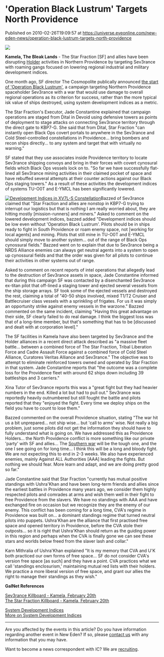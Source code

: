 # 'Operation Black Lustrum' Targets North Providence
Published on 2010-02-26T19:09:57 at https://universe.eveonline.com/new-eden-news/operation-black-lustrum-targets-north-providence

![](http://www.eve-ic.net/media/assets/icarticlebanner.png)  
  
 **Kamela, The Bleak Lands** \- The Star Fraction [SF] and allies have been disrupting [Holder](http://www.eve-ic.net/media/igbd/igbd.php?article=3674) activities in Northern Providence by targeting Sev3rance with roaming gangs focused on lowering regional industrial and military development indices.  
  
One month ago, SF director The Cosmopolite publically announced [the start of 'Operation Black Lustrum'](http://www.eveonline.com/ingameboard.asp?a=topic&threadID=1257189), a campaign targeting Northern Providence spaceholder Sev3rance with a war that would use damage to overall regional operations as its criterion for success, rather than the more typical isk value of ships destroyed, using system development indices as a metric.  
  
The Star Fraction's Executor, Jade Constantine explained that campaign operations are staged from Dital in Devoid using defensive towers as points of deployment to stage attacks on connecting Sev3rance territory through the direct gate to KBP7-G. She said that from Dital, Star Fraction "can instantly open Black Ops covert portals to anywhere in the Sev3rance and Cold Steel-controlled constellations in Providence... bring bombers and recon ships directly... to any system and target that with virtually no warning."  
  
SF stated that they use associates inside Providence territory to locate Sev3rance shipping convoys and bring in their forces with covert cynosural fields which Black Ops vessels lock on to. "So far we have successfully flat-lined all Sev3rance mining activities in their claimed pocket of space and have rebuffed several attempts at their counter actions against our Black Ops staging towers." As a result of these activities the development indices of systems TU-O0T and E-YMCL has been significantly lowered.  
  
[![Development Indices in XV7L-S Constellation](http://www.eve-ic.net/media/articles/3718/indicesthumb.png)](http://www.eve-ic.net/media/igbd/igbd.php?faction=ic&url=http%3A%2F%2Fwww.eve-ic.net%2Fmedia%2Farticles%2F3718%2Findices.png)Bazzed of Sev3rance claimed that "Star Fraction and allies are nonstop in KBP7-G trying to interrupt our logistics but that is nothing I am really worried about, they are hitting mostly [mission-runners] and miners." Asked to comment on the lowered development indices, bazzed added "Development indices should be low even without 'Operation Black Lustrum'. Pilots should be in ships ready to fight in South Providence or roam enemy space, not [working for local agents] and mining. Pilots that still mine in TU-O0T and E-YMCL should simply move to another system... out of the range of Black Ops cynossural fields." Bazzed went on to explain that due to Sev3rance being a NRDS Alliance enemies can always get neutral agents into a system to open up cynossural fields and that the order was given for all pilots to continue their activities in other systems out of range.  
  
Asked to comment on recent reports of intel operations that allegedly lead to the destruction of Sev3rance assets in space, Jade Constantine informed that during this campaign SF was contacted by a disenchanted Sev3rance ex-titan pilot that off-lined a staging tower and ejected several vessels from the ship storage arrays. SF took some of the ejected vessels and destroyed the rest, claiming a total of "40-50 ships involved, mixed T1/T2 Cruiser and Battlecruiser class vessels with a sprinkling of frigates. For us it was simply an opportunity strike against enemy vessels in the warzone." Bazzed commented on the same incident, claiming "Having this great advantage on their side, SF clearly failed to do real damage. I think the biggest loss was that of a long-time member, but that's something that has to be [discussed and dealt with at corporation level]."  
  
The SF facilities in Kamela have also been targeted by Sev3rance and the Holder alliances in a recent direct attack described as "a massive fleet battle... between a combined force of The Star Fraction, Tribal Liberation Force and Cadre Assault Force against a combined force of Cold Steel Alliance, Curatores Veritas Alliance and Sev3rance." The objective was to attempt to eliminate reinforced towers owned and operated by Star Fraction in that system. Jade Constantine reports that "the outcome was a complete loss for the Providence fleet with around 62 ships down including 39 battleships and 3 carriers."  
  
Xina Tutor of Sev3rance reports this was a "great fight but they had heavier numbers in the end. Killed a lot but had to pull out." Sev3rance was reportedly heavily outnumbered but still fought the battle and pilots reported that they "enjoyed the fight. Every time we deploy ships on the field you have to count to lose them."  
  
Bazzed commented on the overall Providence situation, stating "The war hit us a bit unprepared... not ship wise... but 'call to arms' wise. Not really a big problem, just some pilots did not get the information they should have to fully understand what is going on. We have addressed this as Providence Holders... the North Providence conflict is more something like our private 'party' with SF and allies... The [Southern war](http://www.eve-ic.net/media/igbd/igbd.php?article=3694) will be the tough one, and the one I see going on for long time... I think this will be a long and bloody fight. We are not expecting this to end in 2-3 weeks. We also have experienced enemies, mainly Against ALL Authorities [AAA] leading the fights. But nothing we should fear. More learn and adapt, and we are doing pretty good so far."  
  
Jade Constantine said that Star Fraction "currently has mutual positive standings with Ushra'Khan and have been long-term friends and allies since the earliest battles in Providence many years ago, we consider them highly respected pilots and comrades at arms and wish them well in their fight to free Providence from the slavers. We have no standings with AAA and have exchanged fire on occasion but we recognize they are the enemy of our enemy. This conflict has been coming for a long time, CVA's regime in Providence was built on... a dominant standings regime that turned neutral pilots into puppets. Ushra'Khan are the alliance that first practised free space and opened territory in Providence, before the CVA stole their outposts... so it is right that Ushra'Khan should return as the guiding power in this region and perhaps when the CVA is finally gone we can see these stars and worlds below freed from the slaver lash and collar."  
  
Karn Mithralia of Ushra'Khan explained "It is my memory that CVA and U'K both practiced our own forms of free space... SF do not consider CVA's version free space [as such] and they have a point. CVA practices what we call 'standings enclosurism,' maintaining mutual red lists with their holders. We practice a more liberal version of free space, and grant our allies the right to manage their standings as they wish."

**GalNet References**

[Sev3rance Killboard - Kamela, February 20th](http://www.sev3rance.com/kb/?a=kill_related&kll_id=47404)  
[The Star Fraction Killboard - Kamela, February 20th](http://www.jericho-fraction.net/killboard/?a=system_detail&sys_id=3070)  
  
[System Development Indices](http://www.eveonline.com/devblog.asp?a=blog&bid=711)  
[More on System Development Indices](http://www.eveonline.com/devblog.asp?a=blog&bid=714)

* * *

Are you affected by the events in this article? Do you have information regarding another event in New Eden? If so, please [contact us](http://www.eveonline.com/news.asp?a=submitrp) with any information that you may have.  
  
Want to become a news correspondent with IC? We are [recruiting](http://www.eveonline.com/isd.asp).
